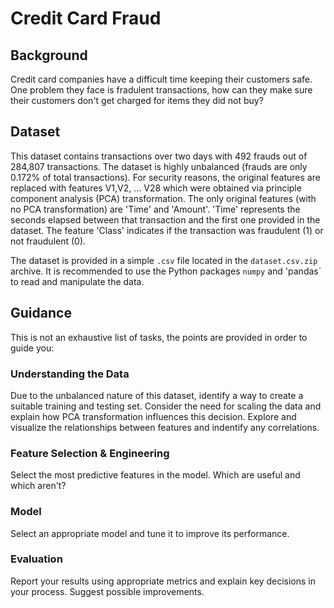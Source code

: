 # Credit Card Fraud

## Background

Credit card companies have a difficult time keeping their customers safe. One problem they face is fradulent transactions, how can they make sure their customers don't get charged for items they did not buy?

## Dataset

This dataset contains transactions over two days with 492 frauds out of 284,807 transactions. The dataset is highly unbalanced (frauds are only 0.172% of total transactions). For security reasons, the original features are replaced with features V1,V2, ... V28 which were obtained via principle component analysis (PCA) transformation. The only original features (with no PCA transformation) are 'Time' and 'Amount'. 'Time' represents the seconds elapsed between that transaction and the first one provided in the dataset. The feature 'Class' indicates if the transaction was fraudulent (1) or not fraudulent (0).

The dataset is provided in a simple `.csv` file located in the `dataset.csv.zip` archive. It is recommended to use the Python packages `numpy` and 'pandas` to read and manipulate the data.

## Guidance

This is not an exhaustive list of tasks, the points are provided in order to guide you:

### Understanding the Data

Due to the unbalanced nature of this dataset, identify a way to create a suitable training and testing set. Consider the need for scaling the data and explain how PCA transformation influences this decision. Explore and visualize the relationships between features and indentify any correlations.

### Feature Selection & Engineering

Select the most predictive features in the model. Which are useful and which aren't?

### Model

Select an appropriate model and tune it to improve its performance.

### Evaluation

Report your results using appropriate metrics and explain key decisions in your process. Suggest possible improvements.